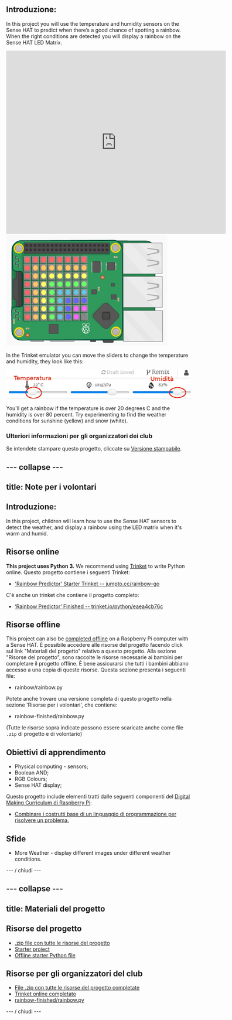 ## Introduzione:

In this project you will use the temperature and humidity sensors on the Sense HAT to predict when there’s a good chance of spotting a rainbow. When the right conditions are detected you will display a rainbow on the Sense HAT LED Matrix.

<div class="trinket">
  <iframe src="https://trinket.io/embed/python/eaea4cb76c?outputOnly=true&start=result" width="600" height="500" frameborder="0" marginwidth="0" marginheight="0" allowfullscreen mark="crwd-mark">
</iframe> <img src="images/rainbow-final.png" />
</div>

In the Trinket emulator you can move the sliders to change the temperature and humidity, they look like this:

![screenshot](images/rainbow-sliders.png)

You'll get a rainbow if the temperature is over 20 degrees C and the humidity is over 80 percent. Try experimenting to find the weather conditions for sunshine (yellow) and snow (white).

### Ulteriori informazioni per gli organizzatori dei club

Se intendete stampare questo progetto, cliccate su [Versione stampabile](https://projects.raspberrypi.org/en/projects/rainbow-predictor/print).

## \--- collapse \---

## title: Note per i volontari

## Introduzione:

In this project, children will learn how to use the Sense HAT sensors to detect the weather, and display a rainbow using the LED matrix when it's warm and humid.

## Risorse online

**This project uses Python 3.** We recommend using [Trinket](https://trinket.io/) to write Python online. Questo progetto contiene i seguenti Trinket:

* ['Rainbow Predictor' Starter Trinket -- jumpto.cc/rainbow-go](http://jumpto.cc/rainbow-go)

C'è anche un trinket che contiene il progetto completo:

* [‘Rainbow Predictor’ Finished -- trinket.io/python/eaea4cb76c](https://trinket.io/python/eaea4cb76c)

## Risorse offline

This project can also be [completed offline](https://www.codeclubprojects.org/en-GB/resources/physical-sense-hat/) on a Raspberry Pi computer with a Sense HAT. È possibile accedere alle risorse del progetto facendo click sul link "Materiali del progetto" relativo a questo progetto. Alla sezione "Risorse del progetto", sono raccolte le risorse necessarie ai bambini per completare il progetto offline. È bene assicurarsi che tutti i bambini abbiano accesso a una copia di queste risorse. Questa sezione presenta i seguenti file:

* rainbow/rainbow.py

Potete anche trovare una versione completa di questo progetto nella sezione 'Risorse per i volontari', che contiene:

* rainbow-finished/rainbow.py

(Tutte le risorse sopra indicate possono essere scaricate anche come file `.zip` di progetto e di volontario)

## Obiettivi di apprendimento

* Physical computing - sensors;
* Boolean AND; 
* RGB Colours;
* Sense HAT display;

Questo progetto include elementi tratti dalle seguenti componenti del [Digital Making Curriculum di Raspberry Pi](http://rpf.io/curriculum):

* [Combinare i costrutti base di un linguaggio di programmazione per risolvere un problema.](https://www.raspberrypi.org/curriculum/programming/builder)

## Sfide

* More Weather - display different images under different weather conditions. 

\--- / chiudi \---

## \--- collapse \---

## title: Materiali del progetto

## Risorse del progetto

* [.zip file con tutte le risorse del progetto](resources/rainbow-project-resources.zip)
* [Starter project](http://jumpto.cc/rainbow-go)
* [Offline starter Python file](resources/rainbow-rainbow.py)

## Risorse per gli organizzatori del club

* [File .zip con tutte le risorse del progetto completate](resources/rainbow-volunteer-resources.zip)
* [Trinket online completato](https://trinket.io/python/eaea4cb76c)
* [rainbow-finished/rainbow.py](resources/rainbow-final-rainbow.py)

\--- / chiudi \---